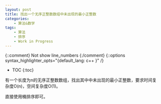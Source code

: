 ```yaml
---
layout: post
title: 找出一个无序正整数数组中未出现的最小正整数
categories:
    - 算法&数学
tags:
    - 算法
    - 排序
    - Work in Progress
---
```


{::comment} Not show line_numbers {:/comment}
{::options syntax_highlighter_opts="{default_lang: c++ \}" /}

* TOC
{:toc}

有一个长度为n的无序正整数数组，找出其中中未出现的最小正整数，要求时间复杂度O(n)，空间复杂度O(1)。

直接使用桶排序即可。
